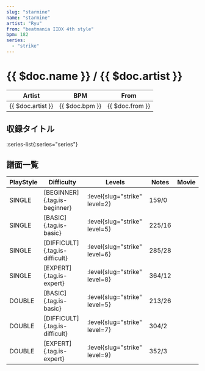 ```yaml
---
slug: "starmine"
name: "starmine"
artist: "Ryu"
from: "beatmania IIDX 4th style"
bpm: 182
series:
  - "strike"
---
```


# {{ $doc.name }} / {{ $doc.artist }}

|Artist|BPM|From|
|------|---|----|
|{{ $doc.artist }}|{{ $doc.bpm }}|{{ $doc.from }}|

## 収録タイトル

:series-list{:series="series"}

## 譜面一覧

|PlayStyle|Difficulty|Levels|Notes|Movie|
|---------|----------|------|-----|-----|
|SINGLE|[BEGINNER]{.tag.is-beginner}|<div class="field is-grouped is-grouped-multiline">:level{slug="strike" level=2}</div>|159/0||
|SINGLE|[BASIC]{.tag.is-basic}|<div class="field is-grouped is-grouped-multiline">:level{slug="strike" level=5}</div>|225/16||
|SINGLE|[DIFFICULT]{.tag.is-difficult}|<div class="field is-grouped is-grouped-multiline">:level{slug="strike" level=6}</div>|285/28||
|SINGLE|[EXPERT]{.tag.is-expert}|<div class="field is-grouped is-grouped-multiline">:level{slug="strike" level=8}</div>|364/12||
|DOUBLE|[BASIC]{.tag.is-basic}|<div class="field is-grouped is-grouped-multiline">:level{slug="strike" level=5}</div>|213/26||
|DOUBLE|[DIFFICULT]{.tag.is-difficult}|<div class="field is-grouped is-grouped-multiline">:level{slug="strike" level=7}</div>|304/2||
|DOUBLE|[EXPERT]{.tag.is-expert}|<div class="field is-grouped is-grouped-multiline">:level{slug="strike" level=9}</div>|352/3||
